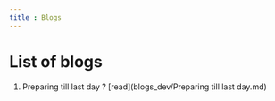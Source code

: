 ```yaml
---
title : Blogs
---
```


# List of blogs 

1. Preparing till last day ? [read](blogs_dev/Preparing till last day.md)